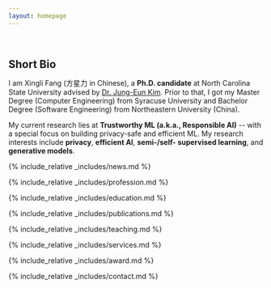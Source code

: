 ```yaml
---
layout: homepage
---
```


<h1 id="about-me"></h1>

<h2 style="margin: 60px 0px 10px;">Short Bio</h2>

I am Xingli Fang (方星力 in Chinese), a **Ph.D. candidate** at North Carolina State University advised by [Dr. Jung-Eun Kim](https://jungeunkim.wordpress.ncsu.edu/). Prior to that, I got my Master Degree (Computer Engineering) from Syracuse University and Bachelor Degree (Software Engineering) from Northeastern University (China).

My current research lies at **Trustworthy ML (a.k.a., Responsible AI)** -- with a special focus on building privacy-safe and efficient ML. My research interests include **privacy**, **efficient AI**, **semi-/self- supervised learning**, and **generative models**.

<!-- 
<strong style="color:#e74d3c; font-weight:600">

</strong> 
-->

{% include_relative _includes/news.md %}

{% include_relative _includes/profession.md %}

{% include_relative _includes/education.md %}

{% include_relative _includes/publications.md %}

{% include_relative _includes/teaching.md %}

<!--
{% include_relative _includes/talks.md %}
-->

{% include_relative _includes/services.md %}

{% include_relative _includes/award.md %}

<!--
{% include_relative _includes/patent.md %}
-->

{% include_relative _includes/contact.md %}
